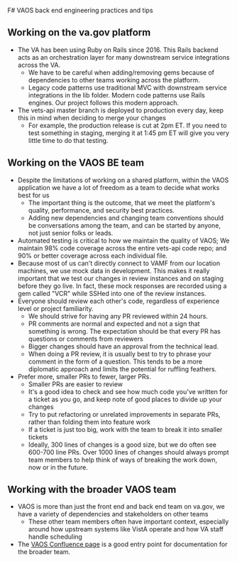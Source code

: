 F# VAOS back end engineering practices and tips

## Working on the va.gov platform

- The VA has been using Ruby on Rails since 2016. This Rails backend acts as an orchestration layer for many downstream service integrations across the VA.
   - We have to be careful when adding/removing gems because of dependencies to other teams working across the platform.
   - Legacy code patterns use traditional MVC with downstream service integrations in the lib folder. Modern code patterns use Rails engines. Our project follows this modern approach.
- The vets-api master branch is deployed to production every day, keep this in mind when deciding to merge your changes
   - For example, the production release is cut at 2pm ET. If you need to test something in staging, merging it at 1:45 pm ET will give you very little time to do that testing.
    
## Working on the VAOS BE team

- Despite the limitations of working on a shared platform, within the VAOS application we have a lot of freedom as a team to decide what works best for us
   - The important thing is the outcome, that we meet the platform's quality, performance, and security best practices.
   - Adding new dependencies and changing team conventions should be conversations among the team, and can be started by anyone, not just senior folks or leads.
- Automated testing is critical to how we maintain the quality of VAOS; We maintain 98% code coverage across the entire vets-api code repo; and 90% or better coverage across each individual file.
- Because most of us can't directly connect to VAMF from our location machines, we use mock data in development. This makes it really important that we test our changes in review instances and on staging before they go live. In fact, these mock responses are recorded using a gem called "VCR" while SSHed into one of the review instances.
- Everyone should review each other's code, regardless of experience level or project familiarity.
   - We should strive for having any PR reviewed within 24 hours.
   - PR comments are normal and expected and not a sign that something is wrong. The expectation should be that every PR has questions or comments from reviewers
   - Bigger changes should have an approval from the technical lead.
   - When doing a PR review, it is usually best to try to phrase your comment in the form of a question. This tends to be a more diplomatic approach and limits the potential for ruffling feathers. 
- Prefer more, smaller PRs to fewer, larger PRs.
   - Smaller PRs are easier to review
   - It's a good idea to check and see how much code you've written for a ticket as you go, and keep note of good places to divide up your changes
   - Try to put refactoring or unrelated improvements in separate PRs, rather than folding them into feature work
   - If a ticket is just too big, work with the team to break it into smaller tickets
   - Ideally, 300 lines of changes is a good size, but we do often see 600-700 line PRs. Over 1000 lines of changes should always prompt team members to help think of ways of breaking the work down, now or in the future.

## Working with the broader VAOS team

- VAOS is more than just the front end and back end team on va.gov, we have a variety of dependencies and stakeholders on other teams
   - These other team members often have important context, especially around how upstream systems like VistA operate and how VA staff handle scheduling
- The [VAOS Confluence page](https://wiki.mobilehealth.va.gov/pages/viewpage.action?pageId=97259406) is a good entry point for documentation for the broader team.
